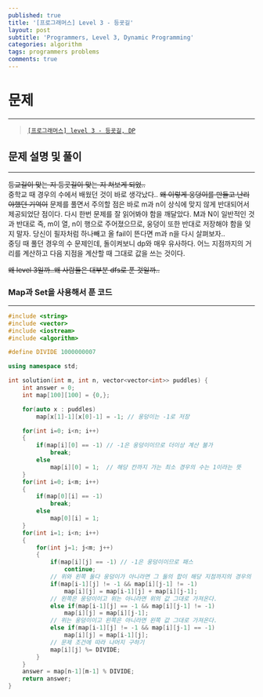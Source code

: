 ```yaml
---
published: true
title: '[프로그래머스] Level 3 - 등굣길'
layout: post
subtitle: 'Programmers, Level 3, Dynamic Programming'
categories: algorithm
tags: programmers problems
comments: true
---
```


# **문제**
---
> [`[프로그래머스] level 3 - 등굣길, DP`](https://programmers.co.kr/learn/courses/30/lessons/42898)

## **문제 설명 및 풀이**
---
~~등교길이 맞는 지 등굣길이 맞는 지 쳐보게 되었..~~  
중학교 때 경우의 수에서 배웠던 것이 바로 생각났다.. ~~왜 이렇게 웅덩이를 만들고 난리야했던 기억이~~ 문제를 풀면서 주의할 점은 바로 m과 n이 상식에 맞지 않게 반대되어서 제공되었단 점이다. 다시 한번 문제를 잘 읽어봐야 함을 깨달았다. M과 N이 일반적인 것과 반대로 즉, m이 열, n이 행으로 주어졌으므로, 웅덩이 또한 반대로 저장해야 함을 잊지 말자. 당신이 필자처럼 하나빼고 올 fail이 뜬다면 m과 n을 다시 살펴보자..  
중딩 때 풀던 경우의 수 문제인데, 돌이켜보니 dp와 매우 유사하다. 어느 지점까지의 거리를 계산하고 다음 지점을 계산할 때 그대로 값을 쓰는 것이다.  

~~왜 level 3일까..왜 사람들은 대부분 dfs로 푼 것일까..~~

### **Map과 Set을 사용해서 푼 코드**
---

```cpp  
#include <string>
#include <vector>
#include <iostream>
#include <algorithm>

#define DIVIDE 1000000007

using namespace std;

int solution(int m, int n, vector<vector<int>> puddles) {
    int answer = 0;
    int map[100][100] = {0,};

    for(auto x : puddles)
        map[x[1]-1][x[0]-1] = -1; // 웅덩이는 -1로 저장

    for(int i=0; i<n; i++)
    {
        if(map[i][0] == -1) // -1은 웅덩이이므로 더이상 계산 불가
            break;
        else
            map[i][0] = 1;  // 해당 칸까지 가는 최소 경우의 수는 1이라는 뜻
    }
    for(int i=0; i<m; i++)
    {
        if(map[0][i] == -1)
            break;
        else
            map[0][i] = 1;
    }
    for(int i=1; i<n; i++)
    {
        for(int j=1; j<m; j++)
        {
            if(map[i][j] == -1) // -1은 웅덩이이므로 패스
                continue;
            // 위와 왼쪽 둘다 웅덩이가 아니라면 그 둘의 합이 해당 지점까지의 경우의 수
            if(map[i-1][j] != -1 && map[i][j-1] != -1)
                map[i][j] = map[i-1][j] + map[i][j-1];
            // 왼쪽은 웅덩이이고 위는 아니라면 위의 값 그대로 가져온다.
            else if(map[i-1][j] == -1 && map[i][j-1] != -1)
                map[i][j] = map[i][j-1];
            // 위는 웅덩이이고 왼쪽은 아니라면 왼쪽 값 그대로 가져온다.
            else if(map[i-1][j] != -1 && map[i][j-1] == -1)
                map[i][j] = map[i-1][j];
            // 문제 조건에 따라 나머지 구하기
            map[i][j] %= DIVIDE;
        }
    }
    answer = map[n-1][m-1] % DIVIDE;
    return answer;
}

